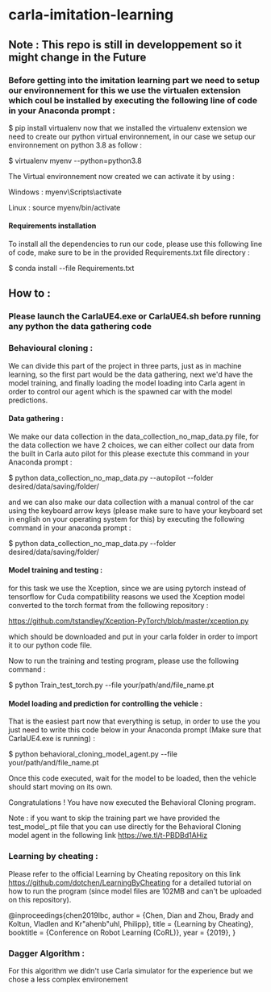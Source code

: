 # carla-imitation-learning
## Note : This repo is still in developpement so it might change in the Future
### Before getting into the imitation learning part we need to setup our environnement for this we use the virtualen extension which coul be installed by executing the following line of code in your Anaconda prompt :
$ pip install virtualenv
now that we installed the virtualenv extension we need to create our python virtual environnement, in our case we setup our environnement on python 3.8 as follow :

$ virtualenv myenv --python=python3.8

The Virtual environnement now created we can activate it by using :

Windows : myenv\Scripts\activate

Linux : source myenv/bin/activate

#### Requirements installation
To install all the dependencies to run our code, please use this following line of code, make sure to be in the provided Requirements.txt file directory :

$ conda install --file Requirements.txt

## How to :

### Please launch the CarlaUE4.exe or CarlaUE4.sh before running any python the data gathering code

### Behavioural cloning :

We can divide this part of the project in three parts, just as in machine learning, so the first part would be the data gathering, next we'd have the model training, and finally loading the model loading into Carla agent in order to control our agent which is the spawned car with the model predictions.

#### Data gathering :

We make our data collection in the data_collection_no_map_data.py file, for the data collection we have 2 choices, we can either collect our data from the built in Carla auto pilot for this please exectute this command in your Anaconda prompt : 

$ python data_collection_no_map_data.py --autopilot --folder desired/data/saving/folder/

and we can also make our data collection with a manual control of the car using the keyboard arrow keys (please make sure to have your keyboard set in english on your operating system for this) by executing the following command in your anaconda prompt :

$ python data_collection_no_map_data.py --folder desired/data/saving/folder/

#### Model training and testing :

for this task we use the Xception, since we are using pytorch instead of tensorflow for Cuda compatibility reasons we used the Xception model converted to the torch format from the following repository : 


https://github.com/tstandley/Xception-PyTorch/blob/master/xception.py 


which should be downloaded and put in your carla folder in order to import it to our python code file.

Now to run the training and testing program, please use the following command :

$ python Train_test_torch.py --file your/path/and/file_name.pt

#### Model loading and prediction for controlling the vehicle  :

That is the easiest part now that everything is setup, in order to use the you just need to write this code below in your Anaconda prompt (Make sure that CarlaUE4.exe is running) :

$ python behavioral_cloning_model_agent.py --file your/path/and/file_name.pt

Once this code executed, wait for the model to be loaded, then the vehicle should start moving on its own.

Congratulations ! You have now executed the Behavioral Cloning program. 

Note : if you want to skip the training part we have provided the test_model_.pt file that you can use directly for the Behavioral Cloning model agent in the following link https://we.tl/t-PBDBd1AHiz


### Learning by cheating :

Please refer to the official Learning by Cheating repository on this link https://github.com/dotchen/LearningByCheating for a detailed tutorial on how to run the program (since model files are 102MB and can't be uploaded on this repository).

@inproceedings{chen2019lbc,
  author    = {Chen, Dian and Zhou, Brady and Koltun, Vladlen and Kr\"ahenb\"uhl, Philipp},
  title     = {Learning by Cheating},
  booktitle = {Conference on Robot Learning (CoRL)},
  year      = {2019},
}

### Dagger Algorithm :
For this algorithm we didn't use Carla simulator for the experience but we chose a less complex environement 

























































